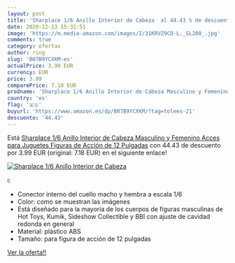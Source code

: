 ```yaml
---
layout: post
title: 'Sharplace 1/6 Anillo Interior de Cabeza  al 44.43 % de descuento'
date: 2020-12-13 15:31:51
image: 'https://m.media-amazon.com/images/I/31KRVZ9CQ-L._SL200_.jpg'
comments: true
category: ofertas
author: ring
slug: 'B07B9YCXKM-es'
actualPrice: 3.99 EUR
currency: EUR
price: 3.99
comparePrice: 7.18 EUR
prodname: 'Sharplace 1/6 Anillo Interior de Cabeza Masculino y Femenino Acces para Juguetes Figuras de Acción de 12 Pulgadas'
country: 'es'
flag: '🇪🇸'
buyurl: 'https://www.amazon.es/dp/B07B9YCXKM/?tag=tolees-21'
descuento: '44.43'
---
```


Está [Sharplace 1/6 Anillo Interior de Cabeza Masculino y Femenino Acces para Juguetes Figuras de Acción de 12 Pulgadas](https://www.amazon.es/dp/B07B9YCXKM/?tag=tolees-21) con 44.43 de descuento por 3.99 EUR (original: 7.18 EUR) en el siguiente enlace!

[![Sharplace 1/6 Anillo Interior de Cabeza ](https://m.media-amazon.com/images/I/31KRVZ9CQ-L._SL200_.jpg)](https://www.amazon.es/dp/B07B9YCXKM/?tag=tolees-21)

ℹ️:

- Conector interno del cuello macho y hembra a escala 1/6
- Color: como se muestran las imágenes
- Está diseñado para la mayoría de los cuerpos de figuras masculinas de Hot Toys, Kumik, Sideshow Collectible y BBI con ajuste de cavidad redonda en general
- Material: plástico ABS
- Tamaño: para figura de acción de 12 pulgadas

[Ver la oferta!!](https://www.amazon.es/dp/B07B9YCXKM/?tag=tolees-21)
